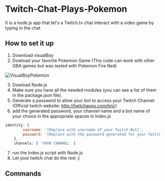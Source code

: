 # Twitch-Chat-Plays-Pokemon
It is a node.js app that let's a Twitch.tv chat interact with a video game by typing in the chat 

## How to set it up

1. Download visualBoy
2. Dowload your favorite Pokemon Game (This code can work with other GBA games but was tested with Pokemon Fire Red)

![VisualBoyPokemon](https://user-images.githubusercontent.com/72973649/102903767-150b7e00-4471-11eb-9735-c3386e3938c7.jpg)

3. Dowload Node.js
4. Make sure you have all the needed modules (you can see a list of them in the package.json file).
5. Generate a password to allow your bot to access your Twitch Channel (Official twitch website: http://twitchapps.com/tmi/)
6. add the generated password, your channel name and a bot name of your choice in the appropriate spaces in Index.js
```javascript
identity: {
		username: '[Replace with username of your Twitch Bot]',
		password: '[Replace with the password generated for your Twitch Bot]'
	},
	channels: [ 'YOUR CHANNEL' ]
```
7. run the Index.js script with Node.js
8. Let your twitch chat do the rest ;)

## Commands



